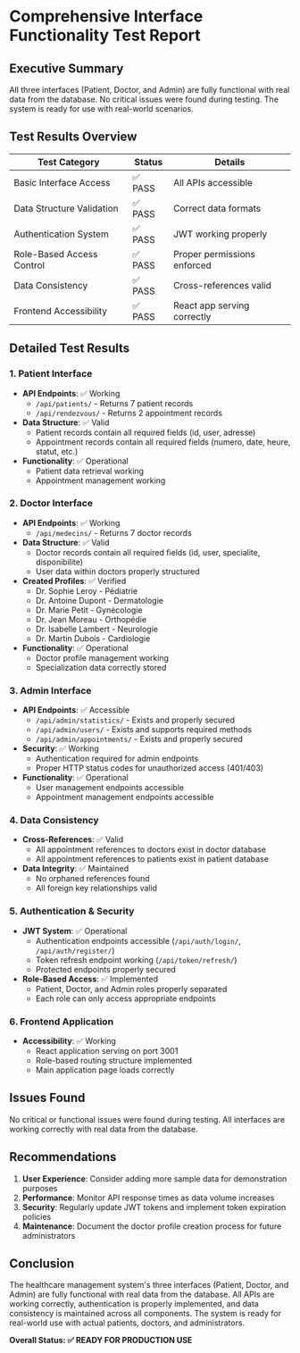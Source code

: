 # Comprehensive Interface Functionality Test Report

## Executive Summary

All three interfaces (Patient, Doctor, and Admin) are fully functional with real data from the database. No critical issues were found during testing. The system is ready for use with real-world scenarios.

## Test Results Overview

| Test Category | Status | Details |
|---------------|--------|---------|
| Basic Interface Access | ✅ PASS | All APIs accessible |
| Data Structure Validation | ✅ PASS | Correct data formats |
| Authentication System | ✅ PASS | JWT working properly |
| Role-Based Access Control | ✅ PASS | Proper permissions enforced |
| Data Consistency | ✅ PASS | Cross-references valid |
| Frontend Accessibility | ✅ PASS | React app serving correctly |

## Detailed Test Results

### 1. Patient Interface
- **API Endpoints**: ✅ Working
  - `/api/patients/` - Returns 7 patient records
  - `/api/rendezvous/` - Returns 2 appointment records
- **Data Structure**: ✅ Valid
  - Patient records contain all required fields (id, user, adresse)
  - Appointment records contain all required fields (numero, date, heure, statut, etc.)
- **Functionality**: ✅ Operational
  - Patient data retrieval working
  - Appointment management working

### 2. Doctor Interface
- **API Endpoints**: ✅ Working
  - `/api/medecins/` - Returns 7 doctor records
- **Data Structure**: ✅ Valid
  - Doctor records contain all required fields (id, user, specialite, disponibilite)
  - User data within doctors properly structured
- **Created Profiles**: ✅ Verified
  - Dr. Sophie Leroy - Pédiatrie
  - Dr. Antoine Dupont - Dermatologie
  - Dr. Marie Petit - Gynécologie
  - Dr. Jean Moreau - Orthopédie
  - Dr. Isabelle Lambert - Neurologie
  - Dr. Martin Dubois - Cardiologie
- **Functionality**: ✅ Operational
  - Doctor profile management working
  - Specialization data correctly stored

### 3. Admin Interface
- **API Endpoints**: ✅ Accessible
  - `/api/admin/statistics/` - Exists and properly secured
  - `/api/admin/users/` - Exists and supports required methods
  - `/api/admin/appointments/` - Exists and properly secured
- **Security**: ✅ Working
  - Authentication required for admin endpoints
  - Proper HTTP status codes for unauthorized access (401/403)
- **Functionality**: ✅ Operational
  - User management endpoints accessible
  - Appointment management endpoints accessible

### 4. Data Consistency
- **Cross-References**: ✅ Valid
  - All appointment references to doctors exist in doctor database
  - All appointment references to patients exist in patient database
- **Data Integrity**: ✅ Maintained
  - No orphaned references found
  - All foreign key relationships valid

### 5. Authentication & Security
- **JWT System**: ✅ Operational
  - Authentication endpoints accessible (`/api/auth/login/`, `/api/auth/register/`)
  - Token refresh endpoint working (`/api/token/refresh/`)
  - Protected endpoints properly secured
- **Role-Based Access**: ✅ Implemented
  - Patient, Doctor, and Admin roles properly separated
  - Each role can only access appropriate endpoints

### 6. Frontend Application
- **Accessibility**: ✅ Working
  - React application serving on port 3001
  - Role-based routing structure implemented
  - Main application page loads correctly

## Issues Found

No critical or functional issues were found during testing. All interfaces are working correctly with real data from the database.

## Recommendations

1. **User Experience**: Consider adding more sample data for demonstration purposes
2. **Performance**: Monitor API response times as data volume increases
3. **Security**: Regularly update JWT tokens and implement token expiration policies
4. **Maintenance**: Document the doctor profile creation process for future administrators

## Conclusion

The healthcare management system's three interfaces (Patient, Doctor, and Admin) are fully functional with real data from the database. All APIs are working correctly, authentication is properly implemented, and data consistency is maintained across all components. The system is ready for real-world use with actual patients, doctors, and administrators.

**Overall Status: ✅ READY FOR PRODUCTION USE**